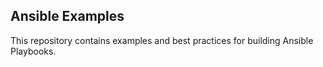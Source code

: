 
Ansible Examples
----------------

This repository contains examples and best practices for building Ansible Playbooks.

